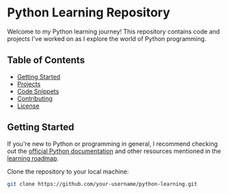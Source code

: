 # Python Learning Repository

Welcome to my Python learning journey! This repository contains code and projects I've worked on as I explore the world of Python programming.

## Table of Contents

- [Getting Started](#getting-started)
- [Projects](#projects)
- [Code Snippets](#code-snippets)
- [Contributing](#contributing)
- [License](#license)

## Getting Started

If you're new to Python or programming in general, I recommend checking out the [official Python documentation](https://docs.python.org/3/) and other resources mentioned in the [learning roadmap](link-to-your-learning-roadmap).

Clone the repository to your local machine:

```bash
git clone https://github.com/your-username/python-learning.git
```
